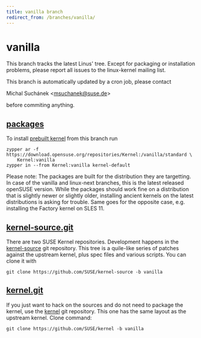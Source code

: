 ```yaml
---
title: vanilla branch
redirect_from: /branches/vanilla/
---
```

# vanilla
This branch tracks the latest Linus' tree. Except for packaging or
installation problems, please report all issues to the linux-kernel
mailing list.

This branch is automatically updated by a cron job, please contact

Michal Suchánek <[msuchanek@suse.de](mailto:msuchanek@suse.de?subject=vanilla%20branch)>

before commiting anything.


## [packages](https://download.opensuse.org/repositories/Kernel:/vanilla)
To install
[prebuilt kernel](https://download.opensuse.org/repositories/Kernel:/vanilla)
from this branch run

```
zypper ar -f https://download.opensuse.org/repositories/Kernel:/vanilla/standard \
    Kernel:vanilla
zypper in --from Kernel:vanilla kernel-default
```

Please note: The packages are built for the distribution they are
targetting. In case of the vanilla and linux-next branches, this is the
latest released openSUSE version. While the packages should work
fine on a distribution that is slightly newer or slightly older,
installing ancient kernels on the latest distributions is asking for
trouble. Same goes for the opposite case, e.g. installing the Factory
kernel on SLES 11.

## [kernel-source.git](https://github.com/SUSE/kernel-source/tree/vanilla)
There are two SUSE Kernel repositories. Development happens in the
[kernel-source](https://github.com/SUSE/kernel-source/tree/vanilla)
git repository. This tree is a quile-like series of patches against the
upstream kernel, plus spec files and various scripts. You can clone it
with

```
git clone https://github.com/SUSE/kernel-source -b vanilla
```

## [kernel.git](https://github.com/SUSE/kernel/tree/vanilla)
If you just want to hack on the sources and do not need to package the
kernel, use the [kernel](https://github.com/SUSE/kernel/tree/vanilla)
git repository. This one has the same layout as the upstream kernel. Clone
command:

```
git clone https://github.com/SUSE/kernel -b vanilla
```


